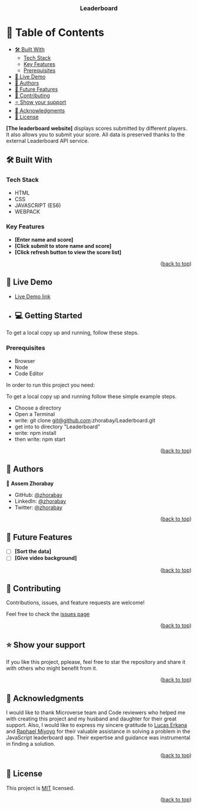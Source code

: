<a name="readme-top"></a>
<div align="center">
  <h3><b>Leaderboard</b></h3>
</div>

# 📗 Table of Contents <!-- omit in toc -->

- [🛠 Built With ](#-built-with-)
  - [Tech Stack ](#tech-stack-)
  - [Key Features ](#key-features-)
  - [Prerequisites](#prerequisites)
- [🚀 Live Demo](#live-demo)
- [👥 Authors ](#-authors-)
- [🔭 Future Features ](#-future-features-)
- [🤝 Contributing ](#-contributing-)
- [⭐️ Show your support ](#️-show-your-support-)
- [🙏 Acknowledgments ](#-acknowledgments-)
- [📝 License ](#-license-)

**[The leaderboard website]** displays scores submitted by different players. It also allows you to submit your score. All data is preserved thanks to the external Leaderboard API service.<br />

## 🛠 Built With <a name="built-with"></a>

### Tech Stack <a name="tech-stack"></a>
 - HTML 
 - CSS
 - JAVASCRIPT (ES6)
 - WEBPACK

### Key Features <a name="key-features"></a>

- **[Enter name and score]**
- **[Click submit to store name and score]**
- **[Click refresh button to view the score list]**

<p align="right">(<a href="#readme-top">back to top</a>)</p>

## 🚀 Live Demo <a name="live-demo"></a>

- [Live Demo link](https://zhorabay.github.io/Leaderboard/dist/)

- ## 💻 Getting Started <a name="getting-started"></a>

To get a local copy up and running, follow these steps.

### Prerequisites
- Browser
- Node
- Code Editor

In order to run this project you need:

To get a local copy up and running follow these simple example steps.

- Choose a directory
- Open a Terminal
- write: git clone git@github.com:zhorabay/Leaderboard.git
- get into to directory "Leaderboard"
- write: npm install
- then write: npm start
  
<p align="right">(<a href="#readme-top">back to top</a>)</p>

## 👥 Authors <a name="authors"></a>
  
👤 **Assem Zhorabay**

- GitHub: [@zhorabay](https://github.com/zhorabay)
- LinkedIn: [@zhorabay](https://www.linkedin.com/mwlite/in/zhorabay)
- Twitter: [@zhorabay](https://twitter.com/AssemZhorabay)

<p align="right">(<a href="#readme-top">back to top</a>)</p>


## 🔭 Future Features <a name="future-features"></a>

- [ ] **[Sort the data]**
- [ ] **[Give video background]**

<p align="right">(<a href="#readme-top">back to top</a>)</p>


## 🤝 Contributing <a name="contributing"></a>

Contributions, issues, and feature requests are welcome!

Feel free to check the [issues page](https://github.com/zhorabay/Leaderboard/issues/4)

<p align="right">(<a href="#readme-top">back to top</a>)</p>


## ⭐️ Show your support <a name="support"></a>

If you like this project, pplease, feel free to star the repository and share it with others who might benefit from it.

<p align="right">(<a href="#readme-top">back to top</a>)</p>


## 🙏 Acknowledgments <a name="acknowledgements"></a>

I would like to thank Microverse team and Code reviewers who helped me with creating this project and my husband and daughter for their great support. Also, I would like to express my sincere gratitude to [Lucas Erkana](https://github.com/Lucas-Erkana) and [Raphael Miyoyo](https://github.com/rmiyoyo) for their valuable assistance in solving a problem in the JavaScript leaderboard app. Their expertise and guidance was instrumental in finding a solution.

<p align="right">(<a href="#readme-top">back to top</a>)</p>


## 📝 License <a name="license"></a>

This project is [MIT](./LICENSE) licensed.

<p align="right">(<a href="#readme-top">back to top</a>)</p>
